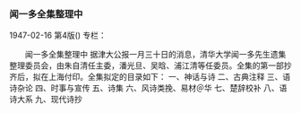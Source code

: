 ### 闻一多全集整理中

1947-02-16
第4版()
专栏：

　　闻一多全集整理中
    据津大公报一月三十日的消息，清华大学闻一多先生遗集整理委员会，由朱自清任主委，潘光旦、吴晗、浦江清等任委员。全集的第一部抄齐后，拟在上海付印。全集拟定的目录如下：
    一、神话与诗
    二、古典注释
    三、语诗杂论
    四、时事与宣传
    五、诗集
    六、风诗类挽、易材＠华
    七、楚辞校补
    八、语诗大系
    九、现代诗抄
